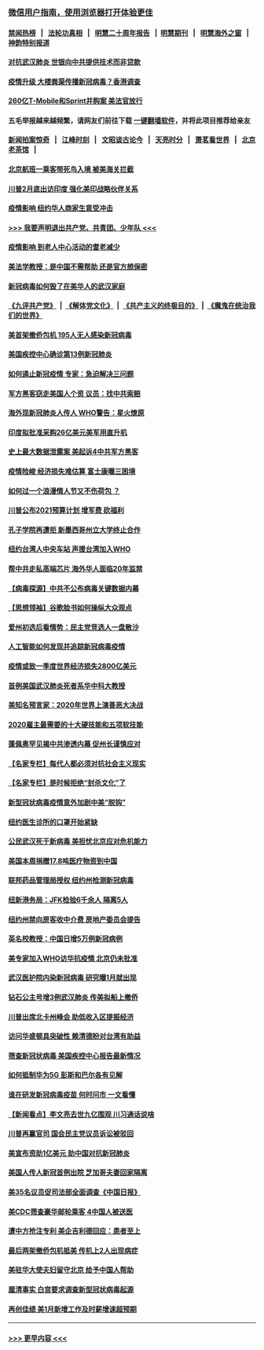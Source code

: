 ### [微信用户指南，使用浏览器打开体验更佳](https://github.com/gfw-breaker/banned-news1/blob/master/indexes/wechat-guide.md?t=0)
#### [禁闻热榜](热点新闻.md?t=0)  &nbsp;&nbsp;|&nbsp;&nbsp; [法轮功真相](https://github.com/gfw-breaker/truth/blob/master/README.md?t=0) &nbsp;&nbsp;|&nbsp;&nbsp; [明慧二十周年报告](https://github.com/gfw-breaker/mh-reports/blob/master/README.md?t=0) &nbsp;&nbsp;|&nbsp;&nbsp;[明慧期刊](https://github.com/gfw-breaker/mh-qikan) &nbsp;&nbsp;|&nbsp;&nbsp; [明慧海外之窗](https://github.com/gfw-breaker/mh-news/blob/master/README.md?t=0) &nbsp;&nbsp;|&nbsp;&nbsp; [神韵特别报道](https://github.com/gfw-breaker/mh-news/blob/master/shenyun.md?t=0)
#### [对抗武汉肺炎 世银向中共提供技术而非贷款](../pages/nsc412/n11861652.md?t=02120402) 
#### [疫情升级 大楼粪渠传播新冠病毒？香港调查](../pages/nsc412/n11861556.md?t=02120402) 
#### [260亿T-Mobile和Sprint并购案 美法官放行](../pages/nsc412/n11861511.md?t=02120402) 
#### 五毛举报越来越频繁，请网友们前往下载 [一键翻墙软件](https://github.com/gfw-breaker/ssr-accounts)，并将此项目推荐给亲友
#### [新闻拍案惊奇](https://github.com/gfw-breaker/banned-news1/blob/master/pages/link4.md) &nbsp;&nbsp;|&nbsp;&nbsp; [江峰时刻](https://github.com/gfw-breaker/banned-news1/blob/master/pages/link4.md) &nbsp;&nbsp;|&nbsp;&nbsp; [文昭谈古论今](https://github.com/gfw-breaker/banned-news1/blob/master/pages/link4.md) &nbsp;&nbsp;|&nbsp;&nbsp; [天亮时分](https://github.com/gfw-breaker/banned-news1/blob/master/pages/link4.md) &nbsp;&nbsp;|&nbsp;&nbsp; [萧茗看世界](https://github.com/gfw-breaker/banned-news1/blob/master/pages/link4.md) &nbsp;&nbsp;|&nbsp;&nbsp; [北京老茶馆](https://github.com/gfw-breaker/banned-news1/blob/master/pages/link4.md) &nbsp;&nbsp;|&nbsp;&nbsp; 
#### [北京航班一乘客带死鸟入境 被美海关拦截](../pages/nsc412/n11861317.md?t=02120402) 
#### [川普2月底出访印度 强化美印战略伙伴关系](../pages/nsc412/n11860557.md?t=02120402) 
#### [疫情影响  纽约华人商家生意受冲击](../pages/nsc412/n11860284.md?t=02120402) 
#### [>>> 我要声明退出共产党、共青团、少年队 <<<](https://github.com/begood0513/goodnews/blob/master/quit/letter.md) 
#### [疫情影响  到老人中心活动的耆老减少](../pages/nsc412/n11860199.md?t=02120402) 
#### [美法学教授：是中国不需帮助 还是官方想保密](../pages/nsc412/n11859492.md?t=02120402) 
#### [新冠病毒如何毁了在美华人的武汉家庭](../pages/nsc412/n11859524.md?t=02120402) 
#### [《九评共产党》](https://github.com/begood0513/9ping.md/blob/master/README.md) &nbsp;|&nbsp; [《解体党文化》](../../../../jtdwh.md/blob/master/README.md)  &nbsp;|&nbsp; [《共产主义的终极目的》](../../../../gczydzjmd.md/blob/master/README.md) &nbsp;|&nbsp; [《魔鬼在统治我们的世界》](../../../../mgztzwmdsj.md/blob/master/README.md) 
#### [美首架撤侨包机 195人无人感染新冠病毒](../pages/nsc412/n11859908.md?t=02120402) 
#### [美国疾控中心确诊第13例新冠肺炎](../pages/nsc412/n11859966.md?t=02120402) 
#### [如何遏止新冠疫情 专家：急迫解决三问题](../pages/nsc412/n11859685.md?t=02120402) 
#### [军方黑客窃走美国人个资 议员：找中共索赔](../pages/nsc412/n11859371.md?t=02120402) 
#### [海外现新冠肺炎人传人 WHO警告：星火燎原](../pages/nsc412/n11859252.md?t=02120402) 
#### [印度拟批准采购26亿美元美军用直升机](../pages/nsc412/n11859143.md?t=02120402) 
#### [史上最大数据泄露案 美起诉4中共军方黑客](../pages/nsc412/n11859115.md?t=02120402) 
#### [疫情险峻 经济损失难估算 富士康曝三困境](../pages/nsc412/n11859120.md?t=02120402) 
#### [如何过一个浪漫情人节又不伤荷包 ？](../pages/nsc412/n11858969.md?t=02120402) 
#### [川普公布2021预算计划 增军费 砍福利](../pages/nsc412/n11859012.md?t=02120402) 
#### [孔子学院再遭拒 新墨西哥州立大学终止合作](../pages/nsc412/n11858661.md?t=02120402) 
#### [纽约台湾人中央车站  声援台湾加入WHO](../pages/nsc412/n11857757.md?t=02120402) 
#### [帮中共走私高端芯片 海外华人面临20年监禁](../pages/nsc412/n11855016.md?t=02120402) 
#### [【病毒探源】中共不公布病毒关键数据内幕](../pages/nsc412/n11856584.md?t=02120402) 
#### [【思想领袖】谷歌脸书如何操纵大众观点](../pages/nsc412/n11680874.md?t=02120402) 
#### [爱州初选后看情势：民主党竞选人一盘散沙](../pages/nsc412/n11856557.md?t=02120402) 
#### [人工智能如何发现并追踪新冠病毒疫情](../pages/nsc412/n11856398.md?t=02120402) 
#### [疫情或致一季度世界经济损失2800亿美元](../pages/nsc412/n11855639.md?t=02120402) 
#### [首例美国武汉肺炎死者系华中科大教授](../pages/nsc412/n11855500.md?t=02120402) 
#### [美知名预言家：2020年世界上演善恶大决战](../pages/nsc412/n11855418.md?t=02120402) 
#### [2020雇主最需要的十大硬技能和五项软技能](../pages/nsc412/n11850953.md?t=02120402) 
#### [蓬佩奥罕见揭中共渗透内幕 促州长谨慎应对](../pages/nsc412/n11854685.md?t=02120402) 
#### [【名家专栏】每代人都必须对抗社会主义现实](../pages/nsc412/n11831412.md?t=02120402) 
#### [【名家专栏】是时候拒绝“封杀文化”了](../pages/nsc412/n11814093.md?t=02120402) 
#### [新型冠状病毒疫情意外加剧中美“脱钩”](../pages/nsc412/n11854475.md?t=02120402) 
#### [纽约医生诊所的口罩开始紧缺](../pages/nsc412/n11853364.md?t=02120402) 
#### [公民武汉死于新病毒 美担忧北京应对危机能力](../pages/nsc412/n11854331.md?t=02120402) 
#### [美国本周捐赠17.8吨医疗物资到中国](../pages/nsc412/n11854269.md?t=02120402) 
#### [联邦药品管理局授权  纽约州检测新冠病毒](../pages/nsc412/n11853371.md?t=02120402) 
#### [纽新港务局：JFK检验6千余人  隔离5人](../pages/nsc412/n11853366.md?t=02120402) 
#### [纽约州禁向房客收中介费  房地产委员会提告](../pages/nsc412/n11853360.md?t=02120402) 
#### [英名校教授：中国日增5万例新冠病例](../pages/nsc412/n11854174.md?t=02120402) 
#### [美专家加入WHO访华抗疫情 北京仍未批准](../pages/nsc412/n11854043.md?t=02120402) 
#### [武汉医护院内染新冠病毒 研究曝1月就出现](../pages/nsc412/n11852928.md?t=02120402) 
#### [钻石公主号增3例武汉肺炎 传美拟船上撤侨](../pages/nsc412/n11853240.md?t=02120402) 
#### [川普出席北卡州峰会 助低收入区提振经济](../pages/nsc412/n11853232.md?t=02120402) 
#### [访问华盛顿具突破性 赖清德盼对台湾有助益](../pages/nsc412/n11853129.md?t=02120402) 
#### [筛查新冠状病毒 美国疾控中心报告最新情况](../pages/nsc412/n11853070.md?t=02120402) 
#### [如何抵制华为5G 彭斯和巴尔各有见解](../pages/nsc412/n11852535.md?t=02120402) 
#### [谁在研发新冠病毒疫苗 何时问市 一文看懂](../pages/nsc412/n11852840.md?t=02120402) 
#### [【新闻看点】李文亮去世九亿围观 川习通话说啥](../pages/nsc412/n11852360.md?t=02120402) 
#### [川普再赢官司 国会民主党议员诉讼被驳回](../pages/nsc412/n11852287.md?t=02120402) 
#### [美宣布资助1亿美元 助中国对抗新冠肺炎](../pages/nsc412/n11852531.md?t=02120402) 
#### [美国人传人新冠首例出院 芝加哥夫妻回家隔离](../pages/nsc412/n11852452.md?t=02120402) 
#### [美35名议员促司法部全面调查《中国日报》](../pages/nsc412/n11852435.md?t=02120402) 
#### [美CDC筛查豪华邮轮乘客 4中国人被送医](../pages/nsc412/n11852085.md?t=02120402) 
#### [遭中方抢注专利 美企吉利德回应：患者至上](../pages/nsc412/n11852037.md?t=02120402) 
#### [最后两架撤侨包机抵美 传机上2人出现病症](../pages/nsc412/n11852173.md?t=02120402) 
#### [美驻华大使夫妇留守北京 给予中国人帮助](../pages/nsc412/n11852165.md?t=02120402) 
#### [厘清事实 白宫要求调查新型冠状病毒起源](../pages/nsc412/n11852106.md?t=02120402) 
#### [再创佳绩 美1月新增工作及时薪增速超预期](../pages/nsc412/n11852174.md?t=02120402) 

----
#### [ >>> 更早内容 <<< ](../indexes/nsc412-earlier.md)
